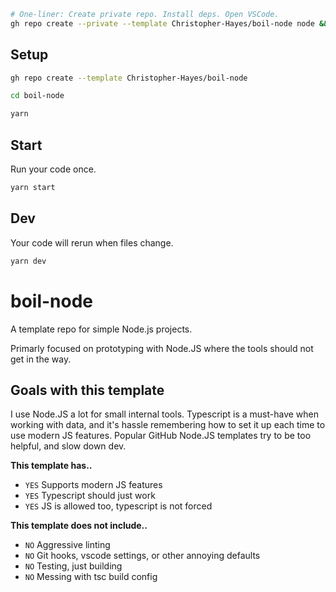 ```bash
# One-liner: Create private repo. Install deps. Open VSCode.
gh repo create --private --template Christopher-Hayes/boil-node node && cd node && yarn && code .
```

## Setup

```bash
gh repo create --template Christopher-Hayes/boil-node
```

```bash
cd boil-node
```

```bash
yarn
```

## Start

Run your code once.

```bash
yarn start
```

## Dev

Your code will rerun when files change.

```bash
yarn dev
```

# boil-node

A template repo for simple Node.js projects.

Primarly focused on prototyping with Node.JS where the tools should not get in the way.

## Goals with this template

I use Node.JS a lot for small internal tools. Typescript is a must-have when working with data, and it's hassle remembering how to set it up each time to use modern JS features. Popular GitHub Node.JS templates try to be too helpful, and slow down dev.

**This template has..**

- `YES` Supports modern JS features
- `YES` Typescript should just work
- `YES` JS is allowed too, typescript is not forced

**This template does not include..**

- `NO` Aggressive linting
- `NO` Git hooks, vscode settings, or other annoying defaults
- `NO` Testing, just building
- `NO` Messing with tsc build config
